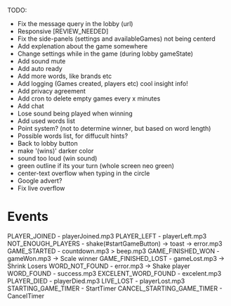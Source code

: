 TODO:

- Fix the message query in the lobby (url)
- Responsive [REVIEW_NEEDED]
- Fix the side-panels (settings and availableGames) not being centerd
- Add explenation about the game somewhere
- Change settings while in the game (during lobby gameState)
- Add sound mute
- Add auto ready
- Add more words, like brands etc
- Add logging (Games created, players etc) cool insight info!
- Add privacy agreement
- Add cron to delete empty games every x minutes
- Add chat
- Lose sound being played when winning
- Add used words list
- Point system? (not to determine winner, but based on word length)
- Possible words list, for diffucult hints?
- Back to lobby button
- make '(wins)' darker color 
- sound too loud (win sound)
- green outline if its your turn (whole screen neo green)
- center-text overflow when typing in the circle
- Google advert?
- Fix live overflow

# Events
PLAYER_JOINED               - playerJoined.mp3
PLAYER_LEFT                 - playerLeft.mp3
NOT_ENOUGH_PLAYERS          - shake(#startGameButton) -> toast -> error.mp3
GAME_STARTED                - countdown.mp3 > beep.mp3
GAME_FINISHED_WON           - gameWon.mp3 -> Scale winner
GAME_FINISHED_LOST          - gameLost.mp3 -> Shrink Losers
WORD_NOT_FOUND              - error.mp3 -> Shake player
WORD_FOUND                  - success.mp3
EXCELENT_WORD_FOUND         - excelent.mp3
PLAYER_DIED                 - playerDied.mp3
LIVE_LOST                   - playerLost.mp3
STARTING_GAME_TIMER         - StartTimer
CANCEL_STARTING_GAME_TIMER  - CancelTimer
